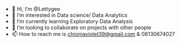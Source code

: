 - 👋 Hi, I’m @Lettygee
- 👀 I’m interested in Data science/ Data Analytics 
- 🌱 I’m currently learning Exploratory Data Analysis 
- 💞️ I’m looking to collaborate on projects with other people
- 📫 How to reach me is chiomaviolet39@gmail.com & 08130674027

<!---
Lettygee/Lettygee is a ✨ special ✨ repository because its `README.md` (this file) appears on your GitHub profile.
You can click the Preview link to take a look at your changes.
--->
